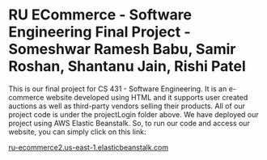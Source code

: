 # RU ECommerce - Software Engineering Final Project - Someshwar Ramesh Babu, Samir Roshan, Shantanu Jain, Rishi Patel

This is our final project for CS 431 - Software Engineering. It is an e-commerce website developed using HTML and it supports user created auctions as well as third-party vendors selling their products. All of our project code is under the projectLogin folder above. We have deployed our project using AWS Elastic Beanstalk. So, to run our code and access our website, you can simply click on this link:

[ru-ecommerce2.us-east-1.elasticbeanstalk.com](http://ru-ecommerce2.us-east-1.elasticbeanstalk.com/)
